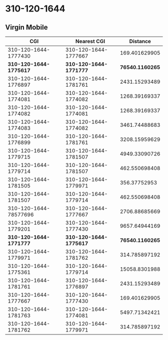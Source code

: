 # 310-120-1644
## Virgin Mobile


| CGI | Nearest CGI | Distance |
|-----|-------------|----------|
| 310-120-1644-1777430 | 310-120-1644-1777667 | 169.401629905 |
| **310-120-1644-1775617** | **310-120-1644-1771777** | **76540.1160265** |
| 310-120-1644-1776897 | 310-120-1644-1781761 | 2431.15293489 |
| 310-120-1644-1774081 | 310-120-1644-1774082 | 1268.39169337 |
| 310-120-1644-1774082 | 310-120-1644-1774081 | 1268.39169337 |
| 310-120-1644-1774083 | 310-120-1644-1774082 | 3461.74488683 |
| 310-120-1644-1776899 | 310-120-1644-1781761 | 3208.15959629 |
| 310-120-1644-1779715 | 310-120-1644-1781507 | 4949.33090726 |
| 310-120-1644-1779714 | 310-120-1644-1781507 | 462.550698408 |
| 310-120-1644-1781505 | 310-120-1644-1779971 | 356.37752953 |
| 310-120-1644-1781507 | 310-120-1644-1779714 | 462.550698408 |
| 310-120-1644-78577696 | 310-120-1644-1777667 | 2706.88685669 |
| 310-120-1644-1779201 | 310-120-1644-1777430 | 9657.64944169 |
| **310-120-1644-1771777** | **310-120-1644-1775617** | **76540.1160265** |
| 310-120-1644-1779971 | 310-120-1644-1781762 | 314.785897192 |
| 310-120-1644-1775361 | 310-120-1644-1779714 | 15058.8301988 |
| 310-120-1644-1781761 | 310-120-1644-1776897 | 2431.15293489 |
| 310-120-1644-1777667 | 310-120-1644-1777430 | 169.401629905 |
| 310-120-1644-1781763 | 310-120-1644-1774081 | 5497.71342421 |
| 310-120-1644-1781762 | 310-120-1644-1779971 | 314.785897192 |
